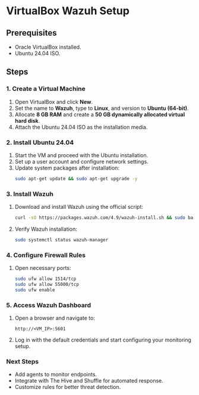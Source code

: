 # VirtualBox Wazuh Setup

## Prerequisites
- Oracle VirtualBox installed.
- Ubuntu 24.04 ISO.

## Steps

### 1. Create a Virtual Machine
1. Open VirtualBox and click **New**.
2. Set the name to **Wazuh**, type to **Linux**, and version to **Ubuntu (64-bit)**.
3. Allocate **8 GB RAM** and create a **50 GB dynamically allocated virtual hard disk**.
4. Attach the Ubuntu 24.04 ISO as the installation media.

### 2. Install Ubuntu 24.04
1. Start the VM and proceed with the Ubuntu installation.
2. Set up a user account and configure network settings.
3. Update system packages after installation:
   ```bash
   sudo apt-get update && sudo apt-get upgrade -y
   ```

### 3. Install Wazuh
1. Download and install Wazuh using the official script:
   ```bash
   curl -sO https://packages.wazuh.com/4.9/wazuh-install.sh && sudo bash ./wazuh-install.sh -a
   ```
2. Verify Wazuh installation:
   ```bash
   sudo systemctl status wazuh-manager
   ```

### 4. Configure Firewall Rules
1. Open necessary ports:
   ```bash
   sudo ufw allow 1514/tcp
   sudo ufw allow 55000/tcp
   sudo ufw enable
   ```

### 5. Access Wazuh Dashboard
1. Open a browser and navigate to:
   ```
   http://<VM_IP>:5601
   ```
2. Log in with the default credentials and start configuring your monitoring setup.

### Next Steps
- Add agents to monitor endpoints.
- Integrate with The Hive and Shuffle for automated response.
- Customize rules for better threat detection.
